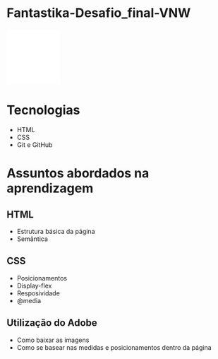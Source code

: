 # Fantastika-Desafio_final-VNW

###

<img src="/assets/patinha.png"> 

###

# Tecnologias
* HTML
* CSS
* Git e GitHub

# Assuntos abordados na aprendizagem
## HTML
* Estrutura básica da página
* Semântica

## CSS
* Posicionamentos
* Display-flex
* Resposividade
* @media

## Utilização do Adobe
* Como baixar as imagens
* Como se basear nas medidas e posicionamentos dentro da página
